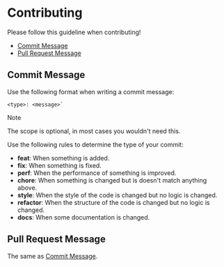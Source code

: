# Contributing

Please follow this guideline when contributing!

- [Commit Message](#commit-message)
- [Pull Request Message](#pull-request-message)

## Commit Message

Use the following format when writing a commit message:

```
<type>: <message>`
```

> [!NOTE]
> The scope is optional, in most cases you wouldn't need this.

Use the following rules to determine the type of your commit:

- **feat**: When something is added.
- **fix**: When something is fixed.
- **perf**: When the performance of something is improved.
- **chore**: When something is changed but is doesn't match anything above.
- **style**: When the style of the code is changed but no logic is changed.
- **refactor**: When the structure of the code is changed but no logic is changed.
- **docs**: When some documentation is changed.

## Pull Request Message

The same as [Commit Message](#commit-message).
